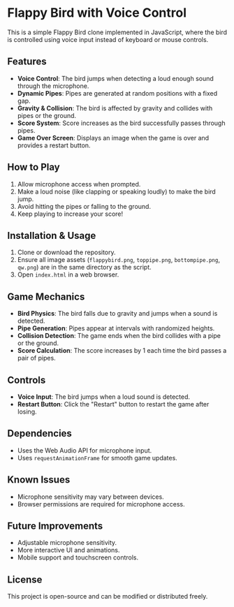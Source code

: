 # Flappy Bird with Voice Control

This is a simple Flappy Bird clone implemented in JavaScript, where the bird is controlled using voice input instead of keyboard or mouse controls.

## Features
- **Voice Control**: The bird jumps when detecting a loud enough sound through the microphone.
- **Dynamic Pipes**: Pipes are generated at random positions with a fixed gap.
- **Gravity & Collision**: The bird is affected by gravity and collides with pipes or the ground.
- **Score System**: Score increases as the bird successfully passes through pipes.
- **Game Over Screen**: Displays an image when the game is over and provides a restart button.

## How to Play
1. Allow microphone access when prompted.
2. Make a loud noise (like clapping or speaking loudly) to make the bird jump.
3. Avoid hitting the pipes or falling to the ground.
4. Keep playing to increase your score!

## Installation & Usage
1. Clone or download the repository.
2. Ensure all image assets (`flappybird.png`, `toppipe.png`, `bottompipe.png`, `qw.png`) are in the same directory as the script.
3. Open `index.html` in a web browser.

## Game Mechanics
- **Bird Physics**: The bird falls due to gravity and jumps when a sound is detected.
- **Pipe Generation**: Pipes appear at intervals with randomized heights.
- **Collision Detection**: The game ends when the bird collides with a pipe or the ground.
- **Score Calculation**: The score increases by 1 each time the bird passes a pair of pipes.

## Controls
- **Voice Input**: The bird jumps when a loud sound is detected.
- **Restart Button**: Click the "Restart" button to restart the game after losing.

## Dependencies
- Uses the Web Audio API for microphone input.
- Uses `requestAnimationFrame` for smooth game updates.

## Known Issues
- Microphone sensitivity may vary between devices.
- Browser permissions are required for microphone access.

## Future Improvements
- Adjustable microphone sensitivity.
- More interactive UI and animations.
- Mobile support and touchscreen controls.

## License
This project is open-source and can be modified or distributed freely.

